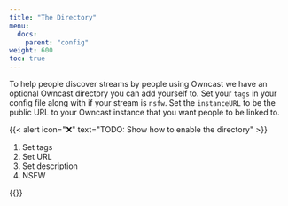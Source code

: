 ```yaml
---
title: "The Directory"
menu:
  docs:
    parent: "config"
weight: 600
toc: true
---
```


To help people discover streams by people using Owncast we have an optional Owncast directory you can add yourself to.  Set your `tags` in your config file along with if your stream is `nsfw`.  Set the `instanceURL` to be the public URL to your Owncast instance that you want people to be linked to.

{{< alert icon="❌" text="TODO: Show how to enable the directory" >}}

1. Set tags
1. Set URL
1. Set description
1. NSFW

{{<versionsupport feature="owncast directory" version="0.0.3">}}

